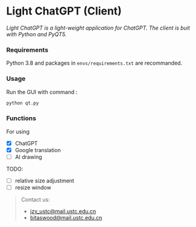 # Light ChatGPT (Client)

*Light ChatGPT is a light-weight application for ChatGPT. The client is buit with Python and PyQT5.* 

### Requirements

Python 3.8 and packages in `envs/requirements.txt` are recommanded.


### Usage

Run the GUI with command :

```bash
python qt.py
```


### Functions

For using 
- [x] ChatGPT
- [x] Google translation 
- [ ] AI drawing

TODO:
- [ ] relative size adjustment
- [ ] resize window

> Contact us:
> - jzy_ustc@mail.ustc.edu.cn
> - bitaswood@mail.ustc.edu.cn